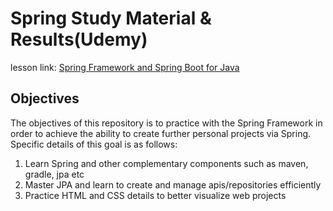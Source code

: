 # Spring Study Material & Results(Udemy)

<div>
lesson link:
<a href="https://www.udemy.com/course/java-spring-social-network/?utm_source=adwords&utm_medium=udemyads&utm_campaign=LongTail_la.EN_cc.ROW&utm_content=deal4584&utm_term=_._ag_77879424134_._ad_535397245863_._kw__._de_c_._dm__._pl__._ti_dsa-1007766171312_._li_1009871_._pd__._&matchtype=b&gclid=CjwKCAjw3_KIBhA2EiwAaAAlirD5LnKm67WhNJ8ijGgptkqTM_nbzWRVpEqcnMNouyQG_5bDkL4kcxoC2k8QAvD_BwE">Spring Framework and Spring Boot for Java</a>
</div>
<div>
  <h2>Objectives</h2>
  <p>The objectives of this repository is to practice with the Spring Framework in order to achieve the ability to create further personal projects via Spring. Specific details of this goal is as follows:
    <ol>
      <li>Learn Spring and other complementary components such as maven, gradle, jpa etc</li>
      <li>Master JPA and learn to create and manage apis/repositories efficiently</li>
      <li>Practice HTML and CSS details to better visualize web projects</li>
    </ol>
  </p>
</div>
